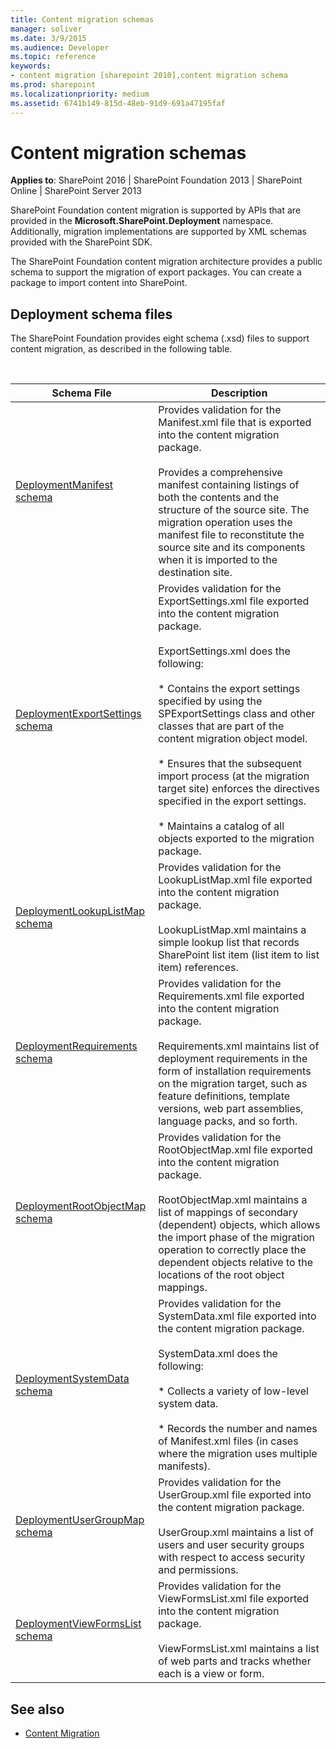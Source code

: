 ```yaml
---
title: Content migration schemas
manager: soliver
ms.date: 3/9/2015
ms.audience: Developer
ms.topic: reference
keywords:
- content migration [sharepoint 2010],content migration schema
ms.prod: sharepoint
ms.localizationpriority: medium
ms.assetid: 6741b149-815d-48eb-91d9-691a47195faf
---
```


# Content migration schemas 

**Applies to**: SharePoint 2016 | SharePoint Foundation 2013 | SharePoint Online | SharePoint Server 2013

SharePoint Foundation content migration is supported by APIs that are provided in the **Microsoft.SharePoint.Deployment** namespace. Additionally, migration implementations are supported by XML schemas provided with the SharePoint SDK.

The SharePoint Foundation content migration architecture provides a public schema to support the migration of export packages. You can create a package to import content into SharePoint.

## Deployment schema files

The SharePoint Foundation provides eight schema (.xsd) files to support content migration, as described in the following table.

<br/>

| Schema File | Description |
| --- | --- |
| [DeploymentManifest schema](deploymentmanifest-schema.md) | Provides validation for the Manifest.xml file that is exported into the content migration package.</br></br>Provides a comprehensive manifest containing listings of both the contents and the structure of the source site. The migration operation uses the manifest file to reconstitute the source site and its components when it is imported to the destination site. |
| [DeploymentExportSettings schema](deploymentexportsettings-schema.md) | Provides validation for the ExportSettings.xml file exported into the content migration package.</br></br>ExportSettings.xml does the following:</br></br>* Contains the export settings specified by using the SPExportSettings class and other classes that are part of the content migration object model.</br></br>* Ensures that the subsequent import process (at the migration target site) enforces the directives specified in the export settings.</br></br>* Maintains a catalog of all objects exported to the migration package. |
| [DeploymentLookupListMap schema](deploymentlookuplistmap-schema.md) | Provides validation for the LookupListMap.xml file exported into the content migration package.</br></br>LookupListMap.xml maintains a simple lookup list that records SharePoint list item (list item to list item) references. |
| [DeploymentRequirements schema](deploymentrequirements-schema.md) | Provides validation for the Requirements.xml file exported into the content migration package.</br></br>Requirements.xml maintains list of deployment requirements in the form of installation requirements on the migration target, such as feature definitions, template versions, web part assemblies, language packs, and so forth. |
| [DeploymentRootObjectMap schema](deploymentrootobjectmap-schema.md) | Provides validation for the RootObjectMap.xml file exported into the content migration package.</br></br>RootObjectMap.xml maintains a list of mappings of secondary (dependent) objects, which allows the import phase of the migration operation to correctly place the dependent objects relative to the locations of the root object mappings. |
| [DeploymentSystemData schema](deploymentsystemdata-schema.md) | Provides validation for the SystemData.xml file exported into the content migration package.</br></br>SystemData.xml does the following:</br></br>* Collects a variety of low-level system data.</br></br>* Records the number and names of Manifest.xml files (in cases where the migration uses multiple manifests). |
| [DeploymentUserGroupMap schema](deploymentusergroupmap-schema.md) | Provides validation for the UserGroup.xml file exported into the content migration package.</br></br>UserGroup.xml maintains a list of users and user security groups with respect to access security and permissions. |
| [DeploymentViewFormsList schema](deploymentviewformslist-schema.md) | Provides validation for the ViewFormsList.xml file exported into the content migration package.</br></br>ViewFormsList.xml maintains a list of web parts and tracks whether each is a view or form. |

## See also

- [Content Migration](https://msdn.microsoft.com/library/626286f9-71b3-4b3c-9bac-a7bca059463f(Office.15).aspx)







